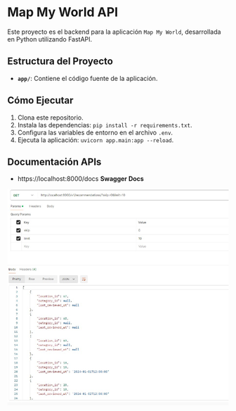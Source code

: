 # Map My World API

Este proyecto es el backend para la aplicación `Map My World`, desarrollada en Python utilizando FastAPI.

## Estructura del Proyecto

- **`app/`**: Contiene el código fuente de la aplicación.

## Cómo Ejecutar

1. Clona este repositorio.
2. Instala las dependencias: `pip install -r requirements.txt`.
3. Configura las variables de entorno en el archivo `.env`.
4. Ejecuta la aplicación: `uvicorn app.main:app --reload`.

## Documentación APIs

- https://localhost:8000/docs **Swagger Docs**

![Screenshot recommendations](Captura%20de%20pantalla%202024-08-08%20180512.jpg)
